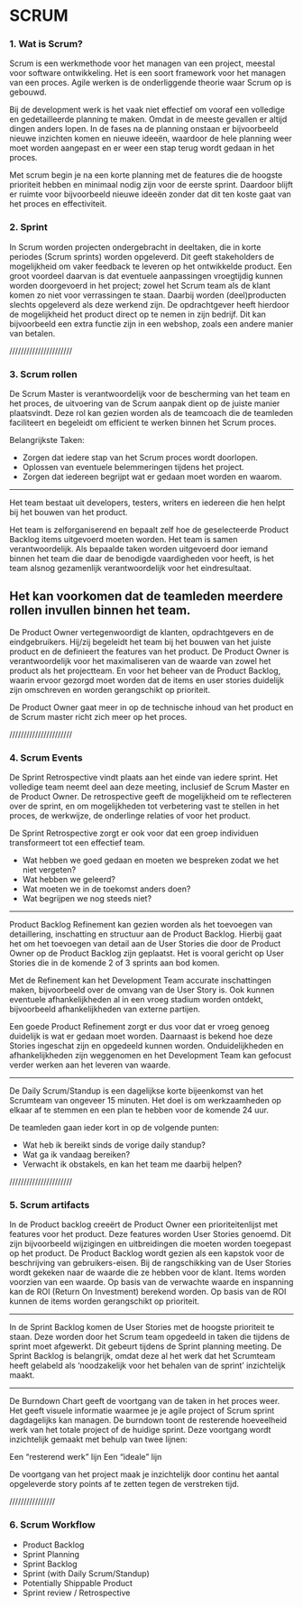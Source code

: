# SCRUM


### 1. Wat is Scrum? 

Scrum is een werkmethode voor het managen van een project, meestal voor software ontwikkeling. Het is een soort framework voor het managen van een proces. Agile werken is de onderliggende theorie waar Scrum op is gebouwd.

Bij de development werk is het vaak niet effectief om vooraf een volledige en gedetailleerde planning te maken. Omdat in de meeste gevallen er altijd dingen anders lopen. In de fases na de planning onstaan er bijvoorbeeld nieuwe inzichten komen en nieuwe ideeën, waardoor de hele planning weer moet worden aangepast en er weer een stap terug wordt gedaan in het proces. 

Met scrum begin je na een korte planning met de features die de hoogste prioriteit hebben en minimaal nodig zijn voor de eerste sprint. Daardoor blijft er ruimte voor bijvoorbeeld nieuwe ideeën zonder dat dit ten koste gaat van het proces en effectiviteit.


### 2. Sprint

In Scrum worden projecten ondergebracht in deeltaken, die in korte periodes (Scrum sprints) worden opgeleverd. Dit geeft stakeholders de mogelijkheid om vaker feedback te leveren op het ontwikkelde product. Een groot voordeel daarvan is dat eventuele aanpassingen vroegtijdig kunnen worden doorgevoerd in het project; zowel het Scrum team als de klant komen zo niet voor verrassingen te staan. Daarbij worden (deel)producten slechts opgeleverd als deze werkend zijn. De opdrachtgever heeft hierdoor de mogelijkheid het product direct op te nemen in zijn bedrijf. Dit kan bijvoorbeeld een extra functie zijn in een webshop, zoals een andere manier van betalen.


//////////////////////

### 3. Scrum rollen

De Scrum Master is verantwoordelijk voor de bescherming van het team en het proces, de uitvoering van de Scrum aanpak dient op de juiste manier plaatsvindt. Deze rol kan gezien worden als de teamcoach die de teamleden faciliteert en begeleidt om efficient te werken binnen het Scrum proces. 

Belangrijkste Taken:
+ Zorgen dat iedere stap van het Scrum proces wordt doorlopen.
+ Oplossen van eventuele belemmeringen tijdens het project.
+ Zorgen dat iedereen begrijpt wat er gedaan moet worden en waarom.

--------------

Het team bestaat uit developers, testers, writers en iedereen die hen helpt bij het bouwen van het product. 

Het team is zelforganiserend en bepaalt zelf hoe de geselecteerde Product Backlog items uitgevoerd moeten worden. Het team is samen verantwoordelijk. Als bepaalde taken worden uitgevoerd door iemand binnen het team die daar de benodigde vaardigheden voor heeft, is het team alsnog gezamenlijk verantwoordelijk voor het eindresultaat.

Het kan voorkomen dat de teamleden meerdere rollen invullen binnen het team.
--------------

De Product Owner vertegenwoordigt de klanten, opdrachtgevers en de eindgebruikers. Hij/zij begeleidt het team bij het bouwen van het juiste product en de definieert the features van het product. De Product Owner is verantwoordelijk voor het maximaliseren van de waarde van zowel het product als het projectteam. En voor het beheer van de Product Backlog, waarin ervoor gezorgd moet worden dat de items en user stories duidelijk zijn omschreven en worden gerangschikt op prioriteit.

De Product Owner gaat meer in op de technische inhoud van het product en de Scrum master richt zich meer op het proces.

//////////////////////


### 4. Scrum Events

De Sprint Retrospective vindt plaats aan het einde van iedere sprint. Het volledige team neemt deel aan deze meeting, inclusief de Scrum Master en de Product Owner. De retrospective geeft de mogelijkheid om te reflecteren over de sprint, en om mogelijkheden tot verbetering vast te stellen in het proces, de werkwijze, de onderlinge relaties of voor het product.

De Sprint Retrospective zorgt er ook voor dat een groep individuen transformeert tot een effectief team.
+ Wat hebben we goed gedaan en moeten we bespreken zodat we het niet vergeten?
+ Wat hebben we geleerd?
+ Wat moeten we in de toekomst anders doen?
+ Wat begrijpen we nog steeds niet?

-------

Product Backlog Refinement kan gezien worden als het toevoegen van detaillering, inschatting en structuur aan de Product Backlog. Hierbij gaat het om het toevoegen van detail aan de User Stories die door de Product Owner op de Product Backlog zijn geplaatst. Het is vooral gericht op User Stories die in de komende 2 of 3 sprints aan bod komen.

Met de Refinement kan het Development Team accurate inschattingen maken, bijvoorbeeld over de omvang van de User Story is. Ook kunnen eventuele afhankelijkheden al in een vroeg stadium worden ontdekt, bijvoorbeeld afhankelijkheden van externe partijen. 

Een goede Product Refinement zorgt er dus voor dat er vroeg genoeg duidelijk is wat er gedaan moet worden. Daarnaast is bekend hoe deze Stories ingeschat zijn en opgedeeld kunnen worden. Onduidelijkheden en afhankelijkheden zijn weggenomen en het Development Team kan gefocust verder werken aan het leveren van waarde.

-------

De Daily Scrum/Standup is een dagelijkse korte bijeenkomst van het Scrumteam van ongeveer 15 minuten. Het doel is om werkzaamheden op elkaar af te stemmen en een plan te hebben voor de komende 24 uur.

De teamleden gaan ieder kort in op de volgende punten:
+ Wat heb ik bereikt sinds de vorige daily standup?
+ Wat ga ik vandaag bereiken?
+ Verwacht ik obstakels, en kan het team me daarbij helpen?


//////////////////////
  
### 5. Scrum artifacts

In de Product backlog creeërt de Product Owner een prioriteitenlijst met features voor het product. Deze features worden User Stories genoemd. Dit zijn bijvoorbeeld wijzigingen en uitbreidingen die moeten worden toegepast op het product. De Product Backlog wordt gezien als een kapstok voor de beschrijving van gebruikers-eisen. Bij de rangschikking van de User Stories wordt gekeken naar de waarde die ze hebben voor de klant. Items worden voorzien van een waarde. Op basis van de verwachte waarde en inspanning kan de ROI (Return On Investment) berekend worden. Op basis van de ROI kunnen de items worden gerangschikt op prioriteit.

---------------

In de Sprint Backlog komen de User Stories met de hoogste prioriteit te staan. Deze worden door het Scrum team opgedeeld in taken die tijdens de sprint moet afgewerkt. Dit gebeurt tijdens de Sprint planning meeting. De Sprint Backlog is belangrijk, omdat deze al het werk dat het Scrumteam heeft gelabeld als ‘noodzakelijk voor het behalen van de sprint’ inzichtelijk maakt.

---------------
De Burndown Chart geeft de voortgang van de taken in het proces weer. Het geeft visuele informatie waarmee je je agile project of Scrum sprint dagdagelijks kan managen. De burndown toont de resterende hoeveelheid werk van het totale project of de huidige sprint. Deze voortgang wordt inzichtelijk gemaakt met behulp van ​​twee lijnen:

Een “resterend werk” lijn
Een “ideale” lijn

De voortgang van het project maak je inzichtelijk door continu het aantal opgeleverde story points af te zetten tegen de verstreken tijd.


////////////////

### 6. Scrum Workflow

+ Product Backlog
+ Sprint Planning
+ Sprint Backlog
+ Sprint (with Daily Scrum/Standup)
+ Potentially Shippable Product
+ Sprint review / Retrospective






